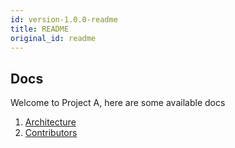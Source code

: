 ```yaml
---
id: version-1.0.0-readme
title: README
original_id: readme
---
```


## Docs
Welcome to Project A, here are some available docs

1. [Architecture](projectA/docs/architecture.md)
2. [Contributors](projectA/docs/contributors.md)
